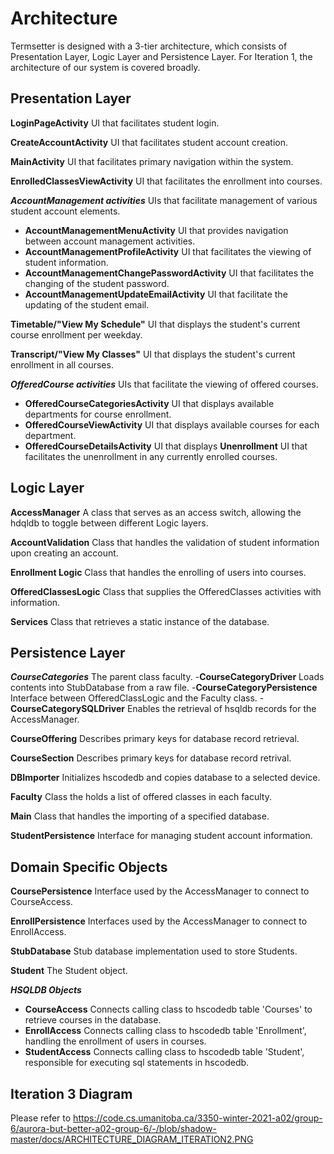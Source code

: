 # Architecture

Termsetter is designed with a 3-tier architecture, which consists of Presentation Layer, Logic Layer and Persistence Layer. For Iteration 1, the architecture of our system is covered broadly.

## Presentation Layer

**LoginPageActivity**
UI that facilitates student login.

**CreateAccountActivity**
UI that facilitates student account creation.

**MainActivity**
UI that facilitates primary navigation within the system.

**EnrolledClassesViewActivity**
UI that facilitates the enrollment into courses.

***AccountManagement activities***
UIs that facilitate management of various student account elements.
- **AccountManagementMenuActivity**
UI that provides navigation between account management activities.
- **AccountManagementProfileActivity**
UI that facilitates the viewing of student information.
- **AccountManagementChangePasswordActivity**
UI that facilitates the changing of the student password.
- **AccountManagementUpdateEmailActivity**
UI that facilitate the updating of the student email.

**Timetable/"View My Schedule"**
UI that displays the student's current course enrollment per weekday.

**Transcript/"View My Classes"**
UI that displays the student's current enrollment in all courses.

***OfferedCourse activities***
UIs that facilitate the viewing of offered courses.
- **OfferedCourseCategoriesActivity**
UI that displays available departments for course enrollment.
- **OfferedCourseViewActivity**
UI that displays available courses for each department.
- **OfferedCourseDetailsActivity**
UI that displays 
**Unenrollment**
UI that facilitates the unenrollment in any currently enrolled courses.

## Logic Layer

**AccessManager**
A class that serves as an access switch, allowing the hdqldb to toggle between different Logic layers. 

**AccountValidation**
Class that handles the validation of student information upon creating an account.

**Enrollment Logic**
Class that handles the enrolling of users into courses.

**OfferedClassesLogic**
Class that supplies the OfferedClasses activities with information. 

**Services**
Class that retrieves a static instance of the database.



## Persistence Layer

***CourseCategories***
The parent class faculty.
-**CourseCategoryDriver**
Loads contents into StubDatabase from a raw file.
-**CourseCategoryPersistence**
Interface between OfferedClassLogic and the Faculty class.
-**CourseCategorySQLDriver**
Enables the retrieval of hsqldb records for the AccessManager.

**CourseOffering**
Describes primary keys for database record retrieval.

**CourseSection**
Describes primary keys for database record retrival.

**DBImporter**
Initializes hscodedb and copies database to a selected device.

**Faculty**
Class the holds a list of offered classes in each faculty.

**Main**
Class that handles the importing of a specified database.

**StudentPersistence**
Interface for managing student account information.


## Domain Specific Objects

**CoursePersistence**
Interface used by the AccessManager to connect to CourseAccess.

**EnrollPersistence**
Interfaces used by the AccessManager to connect to EnrollAccess.

**StubDatabase**
Stub database implementation used to store Students.

**Student**
The Student object.

***HSQLDB Objects***
- **CourseAccess**
Connects calling class to hscodedb table 'Courses' to retrieve courses in the database.
- **EnrollAccess**
Connects calling class to hscodedb table 'Enrollment', handling the enrollment of users in courses.
- **StudentAccess**
Connects calling class to hscodedb table 'Student', responsible for executing sql statements in hscodedb.

## Iteration 3 Diagram

Please refer to https://code.cs.umanitoba.ca/3350-winter-2021-a02/group-6/aurora-but-better-a02-group-6/-/blob/shadow-master/docs/ARCHITECTURE_DIAGRAM_ITERATION2.PNG






